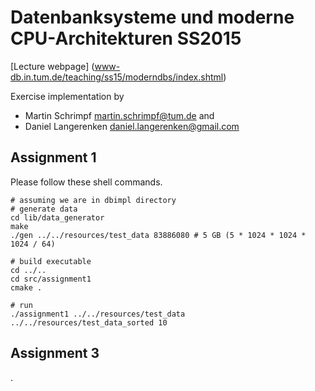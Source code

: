 # Datenbanksysteme und moderne CPU-Architekturen SS2015
[Lecture webpage] (www-db.in.tum.de/teaching/ss15/moderndbs/index.shtml)

Exercise implementation by 

* Martin Schrimpf <martin.schrimpf@tum.de> and 
* Daniel Langerenken <daniel.langerenken@gmail.com>


## Assignment 1
Please follow these shell commands.

    # assuming we are in dbimpl directory
    # generate data
    cd lib/data_generator
    make
    ./gen ../../resources/test_data 83886080 # 5 GB (5 * 1024 * 1024 * 1024 / 64)
    
    # build executable
    cd ../..
    cd src/assignment1
    cmake .
    
    # run
    ./assignment1 ../../resources/test_data ../../resources/test_data_sorted 10

## Assignment 3
.
